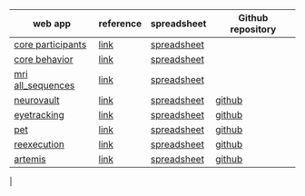 | web app                                             | reference                                                    | spreadsheet                 | Github repository                                      |
| --------------------------------------------------- | ------------------------------------------------------------ | --------------------------- | ------------------------------------------------------ |
 | [core participants](https://www.repronim.org/reproschema-ui/#/?url=https://raw.githubusercontent.com/ohbm/eCOBIDAS/master/schemas/core/protocols/participants_schema.jsonld) |  [link](http://www.humanbrainmapping.org/files/2016/COBIDASreport.pdf)  | [spreadsheet](https://docs.google.com/spreadsheets/d/1pshzE4tXvj294-S-rRVlf9XpczFq2bkj2P3C7xGgzjs/edit?usp=sharing) |  |
 | [core behavior](https://www.repronim.org/reproschema-ui/#/?url=https://raw.githubusercontent.com/ohbm/eCOBIDAS/master/schemas/core/protocols/behavior_schema.jsonld) |  [link](http://www.humanbrainmapping.org/files/2016/COBIDASreport.pdf)  | [spreadsheet](https://docs.google.com/spreadsheets/d/1P0BQcM0889YTBFSoY8-E0vfdp0psrl7vyHBAW0fSmqs/edit?usp=sharing) |  |
 | [mri all_sequences](https://www.repronim.org/reproschema-ui/#/?url=https://raw.githubusercontent.com/ohbm/eCOBIDAS/master/schemas/mri/protocols/all_sequences_schema.jsonld) |  [link](http://www.humanbrainmapping.org/files/2016/COBIDASreport.pdf)  | [spreadsheet](https://docs.google.com/spreadsheets/d/16LhsvrEKOzkNsXGLGlYZsH9h4aZ1hyt_BORmxkndaiI/edit?usp=sharing) |  |
 | [neurovault ](https://ohbm.github.io/eCOBIDAS/#/) |  [link](https://doi.org/10.3389/fninf.2015.00008)  | [spreadsheet](https://docs.google.com/spreadsheets/d/1arizMF2GnaiXz9txY5tzTU7uoA0_ENE17W5wDeUPpu0/edit?usp=sharing) |  [github](https://github.com/ohbm/eCOBIDAS)  |
 | [eyetracking ](https://remi-gau.github.io/cobidas-eyetracker/#/) |  [link](https://psyarxiv.com/f6qcy/)  | [spreadsheet](https://docs.google.com/spreadsheets/d/1aQZINzS24oYDgu6PZ8djqZQZ2s2eNs2xP6kyzHokU8o/edit?usp=sharing) |  [github](https://github.com/Remi-Gau/cobidas-eyetracker)  |
 | [pet ](https://remi-gau.github.io/cobidas-PET/#/) |  [link](https://doi.org/10.1177/0271678X20905433)  | [spreadsheet](https://docs.google.com/spreadsheets/d/1HS-1KOP8nE7C3MHiyRmQ6hd823cBZnCRVq0UryXvDc8/edit?usp=sharing) |  [github](https://github.com/Remi-Gau/cobidas-PET)  |
 | [reexecution ](https://remi-gau.github.io/cobidas_reexecute/#/) |  [link](https://f1000research.com/articles/9-1031)  | [spreadsheet](https://docs.google.com/spreadsheets/d/1M9H7Bkti4OEVrYETajLbpbwY0T-QqSkpRUiwTz6-5Vc/edit?usp=sharing) |  [github](https://github.com/Remi-Gau/cobidas_reexecute)  |
 | [artemis ](https://remi-gau.github.io/artemis_checklist/#/) |  [link](https://osf.io/pvrn6/)  | [spreadsheet](https://docs.google.com/spreadsheets/d/1dlUt8_bHsM5mERFJkVLTVWanSlms6Ba8Wos38Dhmhfo/edit?ts=60c9d280#gid=759849853) |  [github](https://github.com/Remi-Gau/artemis_checklist)  |
 |
